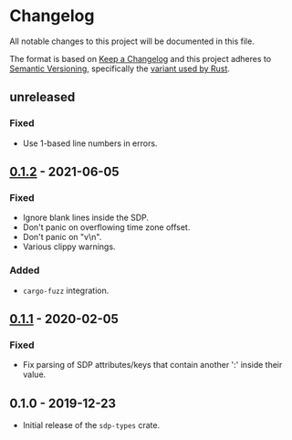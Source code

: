 # Changelog
All notable changes to this project will be documented in this file.

The format is based on [Keep a Changelog](http://keepachangelog.com/en/1.0.0/)
and this project adheres to [Semantic Versioning](http://semver.org/spec/v2.0.0.html),
specifically the [variant used by Rust](http://doc.crates.io/manifest.html#the-version-field).

## unreleased
### Fixed
- Use 1-based line numbers in errors.

## [0.1.2] - 2021-06-05
### Fixed
- Ignore blank lines inside the SDP.
- Don't panic on overflowing time zone offset.
- Don't panic on "v\n".
- Various clippy warnings.

### Added
- `cargo-fuzz` integration.

## [0.1.1] - 2020-02-05
### Fixed
- Fix parsing of SDP attributes/keys that contain another ':' inside their
  value.

## 0.1.0 - 2019-12-23
- Initial release of the `sdp-types` crate.

[Unreleased]: https://github.com/sdroege/sdp-types/compare/0.1.2...HEAD
[0.1.2]: https://github.com/sdroege/sdp-types/compare/0.1.1...0.1.2
[0.1.1]: https://github.com/sdroege/sdp-types/compare/0.1.0...0.1.1
